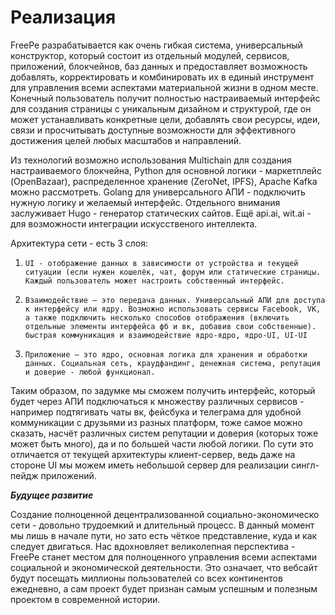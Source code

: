 # Реализация

FreePe разрабатывается как очень гибкая система, универсальный конструктор, который состоит из отдельный модулей, сервисов, приложений, блокчейнов, баз данных и предоставляет возможность добавлять, корректировать и комбинировать их в единый инструмент для управления всеми аспектами материальной жизни в одном месте. Конечный пользователь получит полностью настраиваемый интерфейс для создания страницы с уникальным дизайном и структурой, где он может устанавливать конкретные цели, добавлять свои ресурсы, идеи, связи и просчитывать доступные возможности для эффективного достижения целей любых масштабов и направлений. 

Из технологий возможно использования Multichain для создания настраиваемого блокчейна, Python для основной логики - маркетплейс (OpenBazaar), распределенное хранение (ZeroNet, IPFS), Apache Kafka можно рассмотреть. Golang для универсального АПИ - подключить нужную логику и желаемый интерфейс. Отдельного внимания заслуживает Hugo - генератор статических сайтов. Ещё api.ai, wit.ai - для возможности  интеграции искусственого интеллекта.

Архитектура сети - есть 3 слоя:
1.     UI - отображение данных в зависимости от устройства и текущей ситуации (если нужен кошелёк, чат, форум или статические страницы. Каждый пользователь может настроить собственный интерфейс.
2.     Взаимодействие – это передача данных. Универсальный АПИ для доступа к интерфейсу или ядру. Возможно использовать сервисы Facebook, VK, а также подключить несколько способов отображения (включить отдельные элементы интерфейса фб и вк, добавив свои собственные). быстрая коммуникация и взаимодействие ядро-ядро, ядро-UI, UI-UI
3.     Приложение – это ядро, основная логика для хранения и обработки данных. Социальная сеть, краудфандинг, денежная система, репутация и доверие - любой функционал.

Таким образом, по задумке мы сможем получить интерфейс, который будет через АПИ подключаться к множеству различных сервисов - например подтягивать чаты вк, фейсбука и телеграма для удобной коммуникации с друзьями из разных платформ, тоже самое можно сказать, насчёт различных систем репутации и доверия (которых тоже может быть много), да и по большей части любой логики. 
По сути это отличается от текущей архитектуры клиент-сервер, ведь даже на стороне UI мы можем иметь небольшой сервер для реализации сингл-пейдж приложений.

***Будущее развитие***

Создание полноценной децентрализованной социально-экономическо сети - довольно трудоемкий и длительный процесс. В данный момент мы лишь в начале пути, но зато есть чёткое представление, куда и как следует двигаться. Нас вдохновляет великолепная перспектива - FreePe станет местом для полноценного управления всеми аспектами социальной и экономической деятельности. Это означает, что вебсайт будут посещать миллионы пользователей со всех континентов ежедневно, а сам проект будет признан самым успешным и полезным проектом в современной истории.
